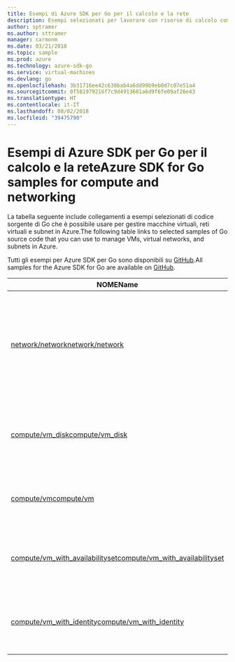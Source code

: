 ```yaml
---
title: Esempi di Azure SDK per Go per il calcolo e la rete
description: Esempi selezionati per lavorare con risorse di calcolo come macchine virtuali e reti virtuali da Azure SDK per Go.
author: sptramer
ms.author: sttramer
manager: carmonm
ms.date: 03/21/2018
ms.topic: sample
ms.prod: azure
ms.technology: azure-sdk-go
ms.service: virtual-machines
ms.devlang: go
ms.openlocfilehash: 3b31716ee42c638bab4a6dd99b9eb0d7c07e51a4
ms.sourcegitcommit: 0f581979216f7c9d4913681a6d9f6fe09af26e43
ms.translationtype: HT
ms.contentlocale: it-IT
ms.lasthandoff: 08/02/2018
ms.locfileid: "39475790"
---
```

# <a name="azure-sdk-for-go-samples-for-compute-and-networking"></a><span data-ttu-id="fd316-103">Esempi di Azure SDK per Go per il calcolo e la rete</span><span class="sxs-lookup"><span data-stu-id="fd316-103">Azure SDK for Go samples for compute and networking</span></span>

<span data-ttu-id="fd316-104">La tabella seguente include collegamenti a esempi selezionati di codice sorgente di Go che è possibile usare per gestire macchine virtuali, reti virtuali e subnet in Azure.</span><span class="sxs-lookup"><span data-stu-id="fd316-104">The following table links to selected samples of Go source code that you can use to manage VMs, virtual networks, and subnets in Azure.</span></span> 

<span data-ttu-id="fd316-105">Tutti gli esempi per Azure SDK per Go sono disponibili su [GitHub](https://github.com/Azure-Samples/azure-sdk-for-go-samples).</span><span class="sxs-lookup"><span data-stu-id="fd316-105">All samples for the Azure SDK for Go are available on [GitHub](https://github.com/Azure-Samples/azure-sdk-for-go-samples).</span></span>

| <span data-ttu-id="fd316-106">NOME</span><span class="sxs-lookup"><span data-stu-id="fd316-106">Name</span></span> | <span data-ttu-id="fd316-107">DESCRIZIONE</span><span class="sxs-lookup"><span data-stu-id="fd316-107">Description</span></span> |
|------|-------------|
| [<span data-ttu-id="fd316-108">network/network</span><span class="sxs-lookup"><span data-stu-id="fd316-108">network/network</span></span>](https://github.com/Azure-Samples/azure-sdk-for-go-samples/blob/master/network/network.go) | <span data-ttu-id="fd316-109">Consente di creare, aggiornare, eliminare risorse di rete come reti virtuali, subnet e gruppi di sicurezza di rete ed eseguire query al loro interno.</span><span class="sxs-lookup"><span data-stu-id="fd316-109">Create, update, delete, and query network resources including virtual networks, subnets, and network security groups.</span></span> |
| [<span data-ttu-id="fd316-110">compute/vm_disk</span><span class="sxs-lookup"><span data-stu-id="fd316-110">compute/vm_disk</span></span>](https://github.com/Azure-Samples/azure-sdk-for-go-samples/blob/master/compute/vm_disk.go) | <span data-ttu-id="fd316-111">Consente di creare, collegare, rimuovere, aggiornare e crittografare i dischi dati per una macchina virtuale.</span><span class="sxs-lookup"><span data-stu-id="fd316-111">Create, attach, detatch, update, and encrypt data disks for a VM.</span></span> |
| [<span data-ttu-id="fd316-112">compute/vm</span><span class="sxs-lookup"><span data-stu-id="fd316-112">compute/vm</span></span>](https://github.com/Azure-Samples/azure-sdk-for-go-samples/blob/master/compute/vm.go) | <span data-ttu-id="fd316-113">Consente di creare, aggiornare, disattivare e gestire le macchine virtuali.</span><span class="sxs-lookup"><span data-stu-id="fd316-113">Create, update, deactivate, and manage VMs.</span></span> |
| [<span data-ttu-id="fd316-114">compute/vm_with_availabilityset</span><span class="sxs-lookup"><span data-stu-id="fd316-114">compute/vm_with_availabilityset</span></span>](https://github.com/Azure-Samples/azure-sdk-for-go-samples/blob/master/compute/vm_with_availabilityset.go) | <span data-ttu-id="fd316-115">Consente di creare set di disponibilità e servizi di bilanciamento del carico per le macchine virtuali.</span><span class="sxs-lookup"><span data-stu-id="fd316-115">Create availability sets and load balancers for VMs.</span></span> |
| [<span data-ttu-id="fd316-116">compute/vm_with_identity</span><span class="sxs-lookup"><span data-stu-id="fd316-116">compute/vm_with_identity</span></span>](https://github.com/Azure-Samples/azure-sdk-for-go-samples/blob/master/compute/vm_with_identity.go) | <span data-ttu-id="fd316-117">Consente di creare e gestire identità del servizio gestite (MSI) per le macchine virtuali.</span><span class="sxs-lookup"><span data-stu-id="fd316-117">Create and manage Managed Service Identities (MSIs) for VMs.</span></span> |
